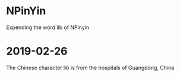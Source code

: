 # NPinYin
Expending the word lib of NPinyin
# 2019-02-26
The Chinese character lib is from the hospitals of Guangdong, China
